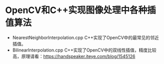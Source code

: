 # OpenCV和C++实现图像处理中各种插值算法

- NearestNeighborInterpolation.cpp C++实现了OpenCV中的最常见的邻近插值。
- BilinearInterpolation.cpp C++实现了OpenCV中的双线性插值，精度比较高，原理请看：https://handspeaker.iteye.com/blog/1545126